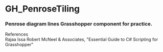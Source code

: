 # GH_PenroseTiling
### Penrose diagram lines Grasshopper component for practice.

References  
Rajaa Issa Robert McNeel & Associates,
"Essential Guide to C# Scripting for Grasshopper" 